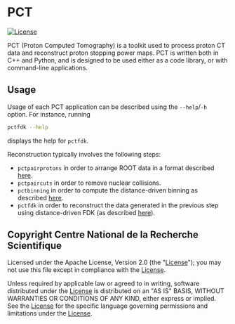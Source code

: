 # PCT

[![License](https://img.shields.io/badge/License-Apache%202.0-blue.svg)](https://github.com/RTKConsortium/PCT/blob/master/LICENSE)

PCT (Proton Computed Tomography) is a toolkit used to process proton CT data and reconstruct proton stopping power maps. PCT is written both in C++ and Python, and is designed to be used either as a code library, or with command-line applications.

## Usage

Usage of each PCT application can be described using the `--help`/`-h` option. For instance, running
```bash
pctfdk --help
```
displays the help for `pctfdk`.

Reconstruction typically involves the following steps:
- `pctpairprotons` in order to arrange ROOT data in a format described [here](pct_format.md).
- `pctpaircuts` in order to remove nuclear collisions.
- `pctbinning` in order to compute the distance-driven binning as described [here]( https://doi.org/10.1118/1.4789589).
- `pctfdk` in order to reconstruct the data generated in the previous step using distance-driven FDK (as described [here](https://doi.org/10.1118/1.4789589)).

## Copyright Centre National de la Recherche Scientifique

Licensed under the Apache License, Version 2.0 (the "[License](https://www.apache.org/licenses/LICENSE-2.0.txt)"); you may not use this file except in compliance with the [License](https://www.apache.org/licenses/LICENSE-2.0.txt).

Unless required by applicable law or agreed to in writing, software distributed under the [License](https://www.apache.org/licenses/LICENSE-2.0.txt) is distributed on an "AS IS" BASIS, WITHOUT WARRANTIES OR CONDITIONS OF ANY KIND, either express or implied. See the [License](https://www.apache.org/licenses/LICENSE-2.0.txt) for the specific language governing permissions and limitations under the [License](https://www.apache.org/licenses/LICENSE-2.0.txt).
